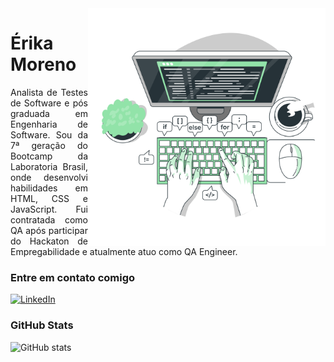 <img align="right" alt="Developer vector created by storyset - www.freepik.com" height="380" src="img/coding.png">


<h1>
   Érika Moreno
</h1>

<p align="justify">Analista de Testes de Software e pós graduada em Engenharia de Software. 
   Sou da 7ª geração do Bootcamp da Laboratoria Brasil, onde desenvolvi habilidades em HTML, CSS e JavaScript. Fui contratada como QA após participar do Hackaton de Empregabilidade e atualmente atuo como QA Engineer.
<br>
</p>

### Entre em contato comigo
[![LinkedIn](https://img.shields.io/badge/-LinkedIn-000?style=for-the-badge&logo=linkedin&logoColor=&color:FFF)](https://www.linkedin.com/in/erika-gkmoreno/)


### GitHub Stats
![GitHub stats](https://github-readme-stats-git-masterrstaa-rickstaa.vercel.app/api?username=erikakrause&hide_title=true&show_icons=true&include_all_commits=false&count_private=true&line_height=25&hide=issues&bg_color=000&title_color=FF00F6&text_color=FFF&border_radius=3&border_color=36123c&icon_color=FF00F6&theme=jolly)
